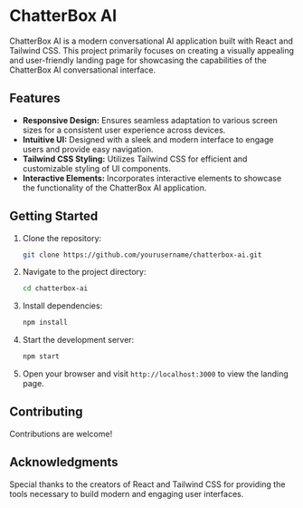 # ChatterBox AI

ChatterBox AI is a modern conversational AI application built with React and Tailwind CSS. This project primarily focuses on creating a visually appealing and user-friendly landing page for showcasing the capabilities of the ChatterBox AI conversational interface.

## Features

- **Responsive Design:** Ensures seamless adaptation to various screen sizes for a consistent user experience across devices.
- **Intuitive UI:** Designed with a sleek and modern interface to engage users and provide easy navigation.
- **Tailwind CSS Styling:** Utilizes Tailwind CSS for efficient and customizable styling of UI components.
- **Interactive Elements:** Incorporates interactive elements to showcase the functionality of the ChatterBox AI application.

## Getting Started

1. Clone the repository:

    ```bash
    git clone https://github.com/yourusername/chatterbox-ai.git
    ```

2. Navigate to the project directory:

    ```bash
    cd chatterbox-ai
    ```

3. Install dependencies:

    ```bash
    npm install
    ```

4. Start the development server:

    ```bash
    npm start
    ```

5. Open your browser and visit `http://localhost:3000` to view the landing page.

## Contributing

Contributions are welcome! 


## Acknowledgments

Special thanks to the creators of React and Tailwind CSS for providing the tools necessary to build modern and engaging user interfaces.
